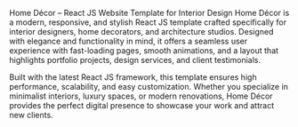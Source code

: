 Home Décor – React JS Website Template for Interior Design
Home Décor is a modern, responsive, and stylish React JS template crafted specifically for interior designers, home decorators, and architecture studios. Designed with elegance and functionality in mind, it offers a seamless user experience with fast-loading pages, smooth animations, and a layout that highlights portfolio projects, design services, and client testimonials.

Built with the latest React JS framework, this template ensures high performance, scalability, and easy customization. Whether you specialize in minimalist interiors, luxury spaces, or modern renovations, Home Décor provides the perfect digital presence to showcase your work and attract new clients.
